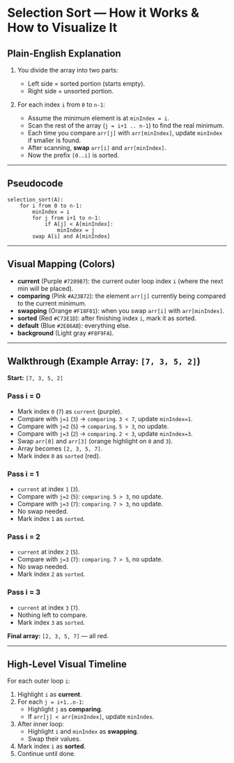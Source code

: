 # Selection Sort — How it Works & How to Visualize It

## Plain-English Explanation

1. You divide the array into two parts:
   - Left side = sorted portion (starts empty).
   - Right side = unsorted portion.

2. For each index `i` from `0` to `n-1`:
   - Assume the minimum element is at `minIndex = i`.
   - Scan the rest of the array (`j = i+1 .. n-1`) to find the real minimum.
   - Each time you compare `arr[j]` with `arr[minIndex]`, update `minIndex` if smaller is found.
   - After scanning, **swap** `arr[i]` and `arr[minIndex]`.
   - Now the prefix `[0..i]` is sorted.

---

## Pseudocode

```text
selection_sort(A):
    for i from 0 to n-1:
        minIndex = i
        for j from i+1 to n-1:
            if A[j] < A[minIndex]:
                minIndex = j
        swap A[i] and A[minIndex]
```

---

## Visual Mapping (Colors)

- **current** (Purple `#7209B7`): the current outer loop index `i` (where the next min will be placed).
- **comparing** (Pink `#A23B72`): the element `arr[j]` currently being compared to the current minimum.
- **swapping** (Orange `#F18F01`): when you swap `arr[i]` with `arr[minIndex]`.
- **sorted** (Red `#C73E1D`): after finishing index `i`, mark it as sorted.
- **default** (Blue `#2E86AB`): everything else.
- **background** (Light gray `#F8F9FA`).

---

## Walkthrough (Example Array: `[7, 3, 5, 2]`)

**Start:** `[7, 3, 5, 2]`

### Pass i = 0
- Mark index `0` (`7`) as `current` (purple).
- Compare with `j=1` (`3`) → `comparing`. `3 < 7`, update `minIndex=1`.
- Compare with `j=2` (`5`) → `comparing`. `5 > 3`, no update.
- Compare with `j=3` (`2`) → `comparing`. `2 < 3`, update `minIndex=3`.
- Swap `arr[0]` and `arr[3]` (orange highlight on `0` and `3`).
- Array becomes `[2, 3, 5, 7]`.
- Mark index `0` as `sorted` (red).

### Pass i = 1
- `current` at index `1` (`3`).
- Compare with `j=2` (`5`): `comparing`. `5 > 3`, no update.
- Compare with `j=3` (`7`): `comparing`. `7 > 3`, no update.
- No swap needed.
- Mark index `1` as `sorted`.

### Pass i = 2
- `current` at index `2` (`5`).
- Compare with `j=3` (`7`): `comparing`. `7 > 5`, no update.
- No swap needed.
- Mark index `2` as `sorted`.

### Pass i = 3
- `current` at index `3` (`7`).
- Nothing left to compare.
- Mark index `3` as `sorted`.

**Final array:** `[2, 3, 5, 7]` — all red.

---

## High-Level Visual Timeline

For each outer loop `i`:

1. Highlight `i` as **current**.
2. For each `j = i+1..n-1`:
   - Highlight `j` as **comparing**.
   - If `arr[j] < arr[minIndex]`, update `minIndex`.
3. After inner loop:
   - Highlight `i` and `minIndex` as **swapping**.
   - Swap their values.
4. Mark index `i` as **sorted**.
5. Continue until done.
